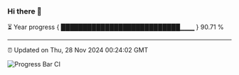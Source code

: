 ### Hi there 👋

⏳ Year progress { ███████████████████████████▁▁▁ } 90.71 %

---

⏰ Updated on Thu, 28 Nov 2024 00:24:02 GMT

![Progress Bar CI](https://github.com/liununu/liununu/workflows/Progress%20Bar%20CI/badge.svg)
